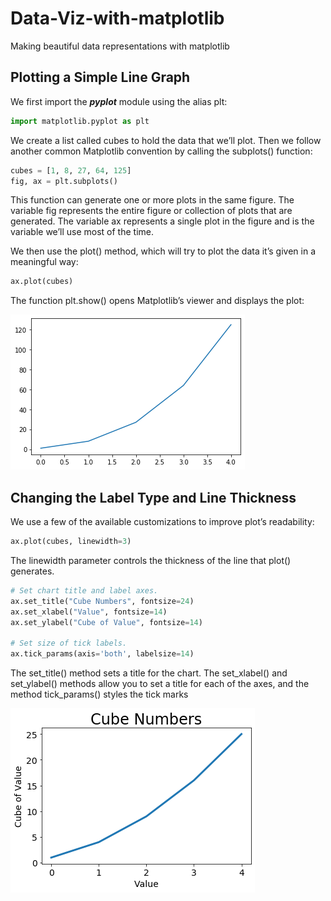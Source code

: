 # Data-Viz-with-matplotlib

Making beautiful data representations with matplotlib

## Plotting a Simple Line Graph

We first import the **_pyplot_** module using the alias plt:

```python
import matplotlib.pyplot as plt
```

We create a list called cubes to hold the data that we’ll plot. Then we follow another common Matplotlib convention by calling the subplots() function:

```python
cubes = [1, 8, 27, 64, 125]
fig, ax = plt.subplots()
```

This function can generate one or more plots in the same fig­ure.
The variable fig represents the entire figure or collection of plots that are generated. The variable ax represents a single plot in the figure and is the variable we’ll use most of the time.

We then use the plot() method, which will try to plot the data it’s given in a meaningful way:

```python
ax.plot(cubes)
```

The function plt.show() opens Matplotlib’s viewer and displays the plot:

![cubes plot](plots/cube_plot.png)

## Changing the Label Type and Line Thickness

We use a few of the available customizations to improve plot’s readability:

```python
ax.plot(cubes, linewidth=3)
```

The linewidth parameter controls the thickness of the line that plot() generates.

```python
# Set chart title and label axes.
ax.set_title("Cube Numbers", fontsize=24)
ax.set_xlabel("Value", fontsize=14)
ax.set_ylabel("Cube of Value", fontsize=14)

# Set size of tick labels.
ax.tick_params(axis='both', labelsize=14)

```

The set_title() method sets a title for the chart.
The set_xlabel() and set_ylabel() methods allow you to set a title for each of the axes, and the method tick_params() styles the tick marks

![cubes plot](plots/cube_label.png)
